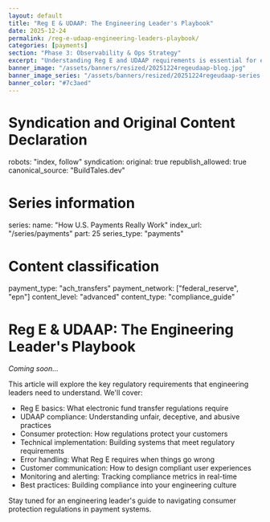 ```yaml
---
layout: default
title: "Reg E & UDAAP: The Engineering Leader's Playbook"
date: 2025-12-24
permalink: /reg-e-udaap-engineering-leaders-playbook/
categories: [payments]
section: "Phase 3: Observability & Ops Strategy"
excerpt: "Understanding Reg E and UDAAP requirements is essential for engineering leaders building consumer-facing payment systems."
banner_image: "/assets/banners/resized/20251224regeudaap-blog.jpg"
banner_image_series: "/assets/banners/resized/20251224regeudaap-series.jpg"
banner_color: "#7c3aed"
---
```


# Syndication and Original Content Declaration
robots: "index, follow"
syndication:
  original: true
  republish_allowed: true
  canonical_source: "BuildTales.dev"

# Series information
series:
  name: "How U.S. Payments Really Work"
  index_url: "/series/payments"
  part: 25
  series_type: "payments"

# Content classification
payment_type: "ach_transfers"
payment_network: ["federal_reserve", "epn"]
content_level: "advanced"
content_type: "compliance_guide"

# Reg E & UDAAP: The Engineering Leader's Playbook

*Coming soon...*

This article will explore the key regulatory requirements that engineering leaders need to understand. We'll cover:

- Reg E basics: What electronic fund transfer regulations require
- UDAAP compliance: Understanding unfair, deceptive, and abusive practices
- Consumer protection: How regulations protect your customers
- Technical implementation: Building systems that meet regulatory requirements
- Error handling: What Reg E requires when things go wrong
- Customer communication: How to design compliant user experiences
- Monitoring and alerting: Tracking compliance metrics in real-time
- Best practices: Building compliance into your engineering culture

Stay tuned for an engineering leader's guide to navigating consumer protection regulations in payment systems.

